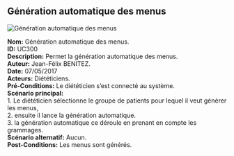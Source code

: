 Génération automatique des menus
--------------------------------

![Génération automatique des menus](https://seikomi.github.io/Vitameal/Documentation/CasDUtilisations/MenuGen/MenuGen.png)  

**Nom:** Génération automatique des menus.  
**ID:** UC300  
**Description:** Permet la génération automatique des menus.  
**Auteur:** Jean-Félix BENITEZ.  
**Date:** 07/05/2017  
**Acteurs:** Diététiciens.  
**Pré-Conditions:** Le diététicien s’est connecté au système.  
**Scénario principal:**  
    1.  Le diététicien sélectionne le groupe de patients pour lequel il
        veut générer les menus,  
    2.  ensuite il lance la génération automatique.  
    3.  la génération automatique ce déroule en prenant en compte les
        grammages.  
**Scénario alternatif:** Aucun.  
**Post-Conditions:** Les menus sont générés.  


